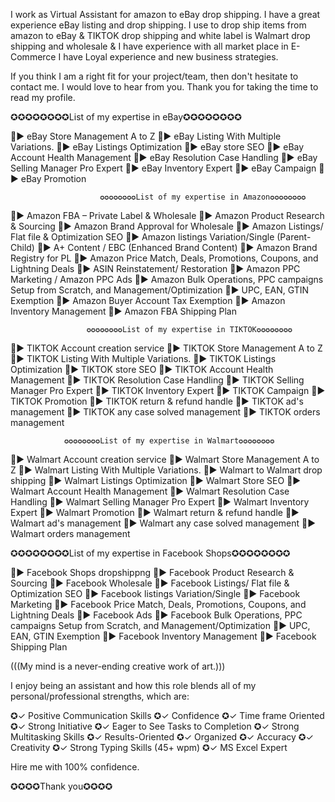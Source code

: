 I work as Virtual Assistant for amazon to eBay drop shipping. I have a great experience eBay listing and drop shipping. I use to drop ship items from amazon to eBay & TIKTOK drop shipping and white label is Walmart drop shipping and wholesale & I have experience with all market place in E-Commerce I have Loyal experience and new business strategies.

If you think I am a right fit for your project/team, then don't hesitate to contact me. I would love to hear from you. Thank you for taking the time to read my profile.

✪✪✪✪✪✪✪✪List of my expertise in eBay✪✪✪✪✪✪✪✪

🌟► eBay Store Management A to Z
🌟► eBay Listing With Multiple Variations.
🌟► eBay Listings Optimization
🌟► eBay store SEO
🌟► eBay Account Health Management
🌟► eBay Resolution Case Handling
🌟► eBay Selling Manager Pro Expert
🌟► eBay Inventory Expert
🌟► eBay Campaign
🌟► eBay Promotion

                        ✪✪✪✪✪✪✪✪List of my expertise in Amazon✪✪✪✪✪✪✪✪

🌟► Amazon FBA – Private Label & Wholesale
🌟► Amazon Product Research & Sourcing
🌟► Amazon Brand Approval for Wholesale
🌟► Amazon Listings/ Flat file & Optimization SEO
🌟► Amazon listings Variation/Single (Parent-Child)
🌟► A+ Content / EBC (Enhanced Brand Content)
🌟► Amazon Brand Registry for PL
🌟► Amazon Price Match, Deals, Promotions, Coupons, and Lightning Deals
🌟► ASIN Reinstatement/ Restoration
🌟► Amazon PPC Marketing / Amazon PPC Ads
🌟► Amazon Bulk Operations, PPC campaigns Setup from Scratch, and Management/Optimization
🌟► UPC, EAN, GTIN Exemption
🌟► Amazon Buyer Account Tax Exemption
🌟► Amazon Inventory Management
🌟► Amazon FBA Shipping Plan

                     ✪✪✪✪✪✪✪✪List of my expertise in TIKTOK✪✪✪✪✪✪✪✪

🌟► TIKTOK Account creation service
🌟► TIKTOK Store Management A to Z
🌟► TIKTOK Listing With Multiple Variations.
🌟► TIKTOK Listings Optimization
🌟► TIKTOK store SEO
🌟► TIKTOK Account Health Management
🌟► TIKTOK Resolution Case Handling
🌟► TIKTOK Selling Manager Pro Expert
🌟► TIKTOK Inventory Expert
🌟► TIKTOK Campaign
🌟► TIKTOK Promotion
🌟► TIKTOK return & refund handle
🌟► TIKTOK ad's management
🌟► TIKTOK any case solved management
🌟► TIKTOK orders management

                ✪✪✪✪✪✪✪✪List of my expertise in Walmart✪✪✪✪✪✪✪✪

🌟► Walmart Account creation service
🌟► Walmart Store Management A to Z
🌟► Walmart Listing With Multiple Variations.
🌟► Walmart to Walmart drop shipping
🌟► Walmart Listings Optimization
🌟► Walmart Store SEO
🌟► Walmart Account Health Management
🌟► Walmart Resolution Case Handling
🌟► Walmart Selling Manager Pro Expert
🌟► Walmart Inventory Expert
🌟► Walmart Promotion
🌟► Walmart return & refund handle
🌟► Walmart ad's management
🌟► Walmart any case solved management
🌟► Walmart orders management

✪✪✪✪✪✪✪✪List of my expertise in Facebook Shops✪✪✪✪✪✪✪✪

🌟► Facebook Shops dropshippng
🌟► Facebook Product Research & Sourcing
🌟► Facebook Wholesale
🌟► Facebook Listings/ Flat file & Optimization SEO
🌟► Facebook listings Variation/Single
🌟► Facebook Marketing
🌟► Facebook Price Match, Deals, Promotions, Coupons, and Lightning Deals
🌟► Facebook Ads
🌟► Facebook Bulk Operations, PPC campaigns Setup from Scratch, and Management/Optimization
🌟► UPC, EAN, GTIN Exemption
🌟► Facebook Inventory Management
🌟► Facebook Shipping Plan

(((My mind is a never-ending creative work of art.)))

I enjoy being an assistant and how this role blends all of my personal/professional strengths, which are:

✪✓ Positive Communication Skills
✪✓ Confidence
✪✓ Time frame Oriented
✪✓ Strong Initiative
✪✓ Eager to See Tasks to Completion
✪✓ Strong Multitasking Skills
✪✓ Results-Oriented
✪✓ Organized
✪✓ Accuracy
✪✓ Creativity
✪✓ Strong Typing Skills (45+ wpm)
✪✓ MS Excel Expert

Hire me with 100% confidence.

✪✪✪✪Thank you✪✪✪✪
